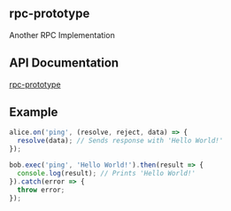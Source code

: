 ## rpc-prototype

Another RPC Implementation

## API Documentation

[rpc-prototype](https://rawgit.com/vmolsa/rpc-prototype/master/doc/classes/_rpt_.rpc.html)

## Example

```js
alice.on('ping', (resolve, reject, data) => {
  resolve(data); // Sends response with 'Hello World!'
});

bob.exec('ping', 'Hello World!').then(result => {
  console.log(result); // Prints 'Hello World!' 
}).catch(error => {
  throw error;
});
```